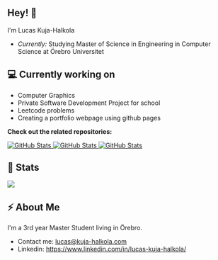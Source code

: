 <h2>Hey! 👋</h2>

I'm Lucas Kuja-Halkola
- <i>Currently:</i> Studying Master of Science in Engineering in Computer Science at Örebro Universitet

<h2>💻 Currently working on</h2>

- Computer Graphics
- Private Software Development Project for school
- Leetcode problems
- Creating a portfolio webpage using github pages

__Check out the related repositories:__

<div>
  <p>
    <a href="https://github.com/Skarkii/OpenGL">
      <img src="https://github-readme-stats.vercel.app/api/pin/?username=Skarkii&repo=OpenGL" alt="GitHub Stats" />
    </a>
    <a href="https://github.com/Skarkii/Leetcode">
      <img src="https://github-readme-stats.vercel.app/api/pin/?username=Skarkii&repo=Leetcode" alt="GitHub Stats" />
    </a>
      <a href="https://github.com/Skarkii/skarkii.github.io">
      <img src="https://github-readme-stats.vercel.app/api/pin/?username=Skarkii&repo=skarkii.github.io" alt="GitHub Stats" />
    </a>
  </p>
</div>

<h2>👀 Stats</h2>

<div>

  <a href="https://github.com/Skarkii/github-readme-stats">
    <img align="center" src="https://github-readme-stats.vercel.app/api/top-langs/?username=Skarkii&layout=compact&theme=buefy&hide_border=true"/>
  </a>
</div>

<h2>⚡ About Me</h2>

I'm a 3rd year Master Student living in Örebro. 
 
- Contact me: [lucas@kuja-halkola.com](mailto:lucas@kuja-halkola.com)
- Linkedin: https://www.linkedin.com/in/lucas-kuja-halkola/
